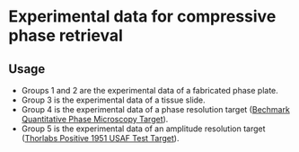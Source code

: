 # Experimental data for compressive phase retrieval


## Usage

* Groups 1 and 2 are the experimental data of a fabricated phase plate.
* Group 3 is the experimental data of a tissue slide.
* Group 4 is the experimental data of a phase resolution target ([Bechmark Quantitative Phase Microscopy Target](https://www.benchmarktech.com/quantitativephasemicroscop)). 
* Group 5 is the experimental data of an amplitude resolution target ([Thorlabs Positive 1951 USAF Test Target](https://www.thorlabs.com/newgrouppage9.cfm?objectgroup_id=4338)).
